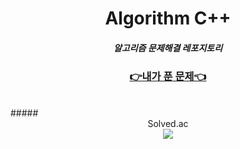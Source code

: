 # <center>Algorithm C++</center>
##### <center>알고리즘 문제해결 레포지토리</center>
### <center>[👉내가 푼 문제👈](https://culrry.notion.site/PS_Archive-93662b3bdec54b45b31f5482e514ea99)</center>  

<br/>
##### <center>Solved.ac</center>
<center>
<a href="https://solved.ac/profile/rkaghwns/solved">
    <img src="http://mazassumnida.wtf/api/v2/generate_badge?boj=rkaghwns">
</center>